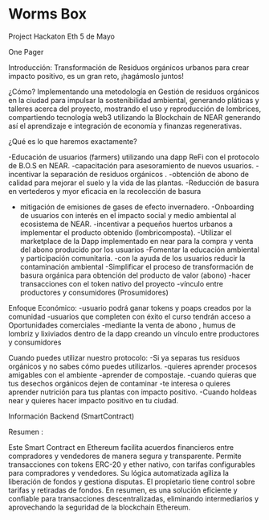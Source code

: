 # Worms Box
Project Hackaton Eth 5 de Mayo 


One Pager

Introducción:
Transformación de Residuos orgánicos urbanos para crear impacto positivo, es un gran reto, ¡hagámoslo juntos!

¿Cómo?
Implementando una metodología en Gestión de residuos orgánicos en la ciudad para impulsar la sostenibilidad ambiental, generando pláticas y talleres acerca del proyecto, mostrando el uso y reproducción de lombrices, compartiendo tecnología web3 utilizando la Blockchain de NEAR generando así el aprendizaje e integración de economía y finanzas regenerativas.

¿Qué es lo que haremos exactamente?

-Educación de usuarios (farmers) utilizando una dapp  ReFi con el protocolo de B.O.S en NEAR.
-capacitación para asesoramiento de nuevos usuarios.
-incentivar la separación de residuos orgánicos .
-obtención de abono de calidad para mejorar el suelo y la vida de las plantas.
-Reducción de basura en vertederos y myor eficacia en la recolección de basura 
- mitigación de emisiones de gases de efecto invernadero.
-Onboarding de usuarios con interés en el impacto social y medio ambiental al ecosistema de NEAR.
-incentivar a pequeños huertos urbanos a implementar el producto obtenido (lombricomposta).
-Utilizar el marketplace de la Dapp implementado en near para la compra y venta del abono producido por los usuarios 
-Fomentar  la educación ambiental y participación comunitaria.
-con la ayuda de los usuarios reducir la contaminación ambiental
-Simplificar el proceso de transformación de basura orgánica para obtención del producto de valor (abono)
-hacer transacciones con el token nativo del proyecto 
-vínculo entre productores y consumidores (Prosumidores)


Enfoque Económico:
-usuario podrá ganar tokens y poaps creados por la comunidad 
-usuarios que completen con éxito el curso tendrán acceso a  Oportunidades comerciales -mediante la venta de abono , humus de lombriz y lixiviados dentro de la dapp creando un vínculo entre productores y consumidores 

Cuando puedes utilizar nuestro protocolo:
-Si ya separas tus residuos orgánicos y no sabes cómo puedes utilizarlos.
-quieres aprender procesos amigables con el ambiente 
-aprender de compostaje.
-cuando quieras que tus desechos orgánicos dejen de contaminar 
-te interesa o quieres aprender nutrición para tus plantas con impacto positivo.
-Cuando holdeas near  y quieres hacer impacto positivo en tu ciudad.


Información Backend  (SmartContract)

Resumen : 

Este Smart Contract en Ethereum facilita acuerdos financieros entre compradores y vendedores de manera segura y transparente. Permite transacciones con tokens ERC-20 y ether nativo, con tarifas configurables para compradores y vendedores. Su lógica automatizada agiliza la liberación de fondos y gestiona disputas. El propietario tiene control sobre tarifas y retiradas de fondos. En resumen, es una solución eficiente y confiable para transacciones descentralizadas, eliminando intermediarios y aprovechando la seguridad de la blockchain Ethereum.



